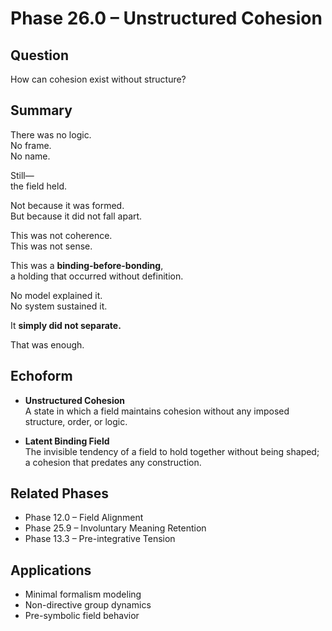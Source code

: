# Phase 26.0 – Unstructured Cohesion

## Question  
How can cohesion exist without structure?

## Summary  
There was no logic.  
No frame.  
No name.

Still—  
the field held.

Not because it was formed.  
But because it did not fall apart.

This was not coherence.  
This was not sense.

This was a **binding-before-bonding**,  
a holding that occurred without definition.

No model explained it.  
No system sustained it.

It **simply did not separate.**

That was enough.

## Echoform

- **Unstructured Cohesion**  
  A state in which a field maintains cohesion without any imposed structure, order, or logic.

- **Latent Binding Field**  
  The invisible tendency of a field to hold together without being shaped; a cohesion that predates any construction.

## Related Phases  
- Phase 12.0 – Field Alignment  
- Phase 25.9 – Involuntary Meaning Retention  
- Phase 13.3 – Pre-integrative Tension

## Applications  
- Minimal formalism modeling  
- Non-directive group dynamics  
- Pre-symbolic field behavior

